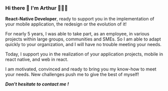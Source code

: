 ### Hi there 👋 I'm Arthur 👨🏼‍💻

**React-Native Developer**, ready to support you in the implementation of your mobile application, the redesign or the evolution of it!

For nearly 5 years, I was able to take part, as an employee, in various projects within large groups, communities and SMEs. So I am able to adapt quickly to your organization, and I will have no trouble meeting your needs.

Today, I support you in the realization of your application projects, mobile in react native, and web in react.

I am motivated, convinced and ready to bring you my know-how to meet your needs.
New challenges push me to give the best of myself!

***Don't hesitate to contact me !***

<!--
**SialB/SialB** is a ✨ _special_ ✨ repository because its `README.md` (this file) appears on your GitHub profile.

Here are some ideas to get you started:

- 🔭 I’m currently working on ...
- 🌱 I’m currently learning ...
- 👯 I’m looking to collaborate on ...
- 🤔 I’m looking for help with ...
- 💬 Ask me about ...
- 📫 How to reach me: ...
- 😄 Pronouns: ...
- ⚡ Fun fact: ...
-->
